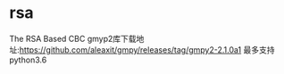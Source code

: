 # rsa
The RSA Based CBC
gmyp2库下载地址:https://github.com/aleaxit/gmpy/releases/tag/gmpy2-2.1.0a1 最多支持python3.6
